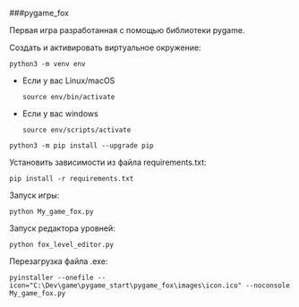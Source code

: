 ###pygame_fox

Первая игра разработанная с помощью библиотеки pygame. 


Cоздать и активировать виртуальное окружение:

```
python3 -m venv env
```

* Если у вас Linux/macOS

    ```
    source env/bin/activate
    ```

* Если у вас windows

    ```
    source env/scripts/activate
    ```

```
python3 -m pip install --upgrade pip
```

Установить зависимости из файла requirements.txt:

```
pip install -r requirements.txt
```
 
Запуск игры:

```
python My_game_fox.py
```

Запуск редактора уровней:
```
python fox_level_editor.py
```

Перезагрузка файла .exe:
```
pyinstaller --onefile --icon="C:\Dev\game\pygame_start\pygame_fox\images\icon.ico" --noconsole My_game_fox.py
```